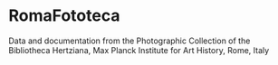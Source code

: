 # RomaFototeca
Data and documentation from the Photographic Collection of the Bibliotheca Hertziana, Max Planck Institute for Art History, Rome, Italy
